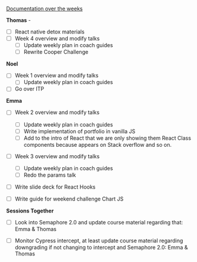 [Documentation over the weeks](https://docs.google.com/document/d/1CaFu_x0UoeBmMSRT3bre3orEnlsCGbTZnmVbccuMVeg/edit)

**Thomas** -  
- [ ] React native detox materials  
- [ ] Week 4 overview and modify talks  
  - [ ] Update weekly plan in coach guides  
  - [ ] Rewrite Cooper Challenge   

**Noel**  
- [ ] Week 1 overview and modify talks  
  - [ ] Update weekly plan in coach guides
- [ ] Go over ITP

**Emma**  
- [ ] Week 2 overview and modify talks
  - [ ] Update weekly plan in coach guides
  - [ ] Write implementation of portfolio in vanilla JS
  - [ ] Add to the intro of React that we are only showing them React Class components because appears on Stack overflow and so on. 

- [ ] Week 3 overview and modify talks 
  - [ ] Update weekly plan in coach guides
  - [ ] Redo the params talk 

- [ ] Write slide deck for React Hooks

- [ ] Write guide for weekend challenge Chart JS

**Sessions Together**
- [ ] Look into Semaphore 2.0 and update course material regarding that: Emma & Thomas 

- [ ] Monitor Cypress intercept, at least update course material regarding downgrading if not changing to intercept and Semaphore 2.0: Emma & Thomas 



 
